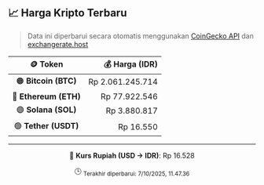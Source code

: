 

<!-- HARGA_KRIPTO -->
## 📈 Harga Kripto Terbaru

> Data ini diperbarui secara otomatis menggunakan [CoinGecko API](https://www.coingecko.com/) dan [exchangerate.host](https://exchangerate.host/)

<div align="center">

| 🪙 Token | 💰 Harga (IDR) |
|:------:|---------------:|
| 🟠 **Bitcoin (BTC)**   | Rp 2.061.245.714 |
| 🔵 **Ethereum (ETH)**  | Rp 77.922.546 |
| 🟣 **Solana (SOL)**    | Rp 3.880.817 |
| 🟢 **Tether (USDT)**   | Rp 16.550 |

---

💱 **Kurs Rupiah (USD → IDR)**: Rp 16.528

🕒 <sub>Terakhir diperbarui: 7/10/2025, 11.47.36</sub>

</div>
<!-- /HARGA_KRIPTO -->